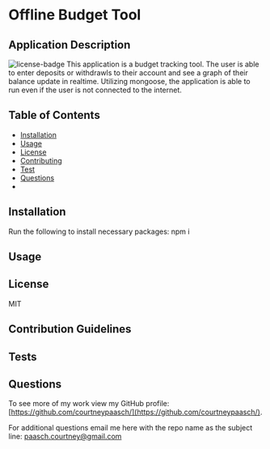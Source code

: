 # Offline Budget Tool
  
  ## Application Description
  ![license-badge](https://img.shields.io/badge/License-MIT-blue.svg)
  This application is a budget tracking tool. The user is able to enter deposits or withdrawls to their account and see a graph of their balance update in realtime. Utilizing mongoose, the application is able to run even if the user is not connected to the internet. 

  ## Table of Contents
  * [Installation](#installation)
  * [Usage](#usage)
  * [License](#license)
  * [Contributing](#contribution-guidelines)
  * [Test](#tests)
  * [Questions](#questions)
  * 
  ## Installation
  Run the following to install necessary packages:
  npm i 

  ## Usage
  

  ## License
  MIT

  ## Contribution Guidelines
  

  ## Tests
  	

  ## Questions
  To see more of my work view my GitHub profile: [https://github.com/courtneypaasch/](https://github.com/courtneypaasch/).
  
  For additional questions email me here with the repo name as the subject line: paasch.courtney@gmail.com
  